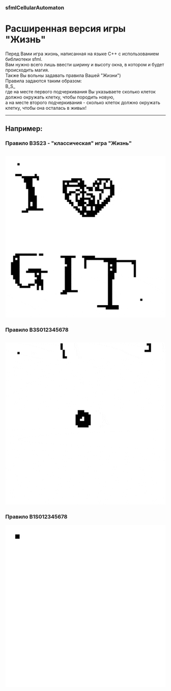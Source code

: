 ### sfmlCellularAutomaton

# Расширенная версия игры "Жизнь"

Перед Вами игра жизнь, написанная на языке C++ с использованием библиотеки sfml.  
Вам нужно всего лишь ввести ширину и высоту окна, в котором и будет происходить магия.  
Также Вы вольны задавать правила Вашей "Жизни")  
Правила задаются таким образом:   
              B_S_  
где на месте первого подчеркивания Вы указываете сколько клеток должно окружать клетку, чтобы породить новую,   
  а на месте второго подчеркивания - сколько клеток должно окружать клетку, чтобы она осталась в живых!  
  
  ***
  
## Например:

### Правило B3S23 - "классическая" игра "Жизнь"
![me](https://github.com/semenovad/sfmlCellularAutomaton/blob/master/sfmlCellularAutomaton/gif/record_000004.gif)
---
### Правило B3S012345678
![me](https://github.com/semenovad/sfmlCellularAutomaton/blob/master/sfmlCellularAutomaton/gif/record_000005.gif)
---
### Правило B1S012345678
![me](https://github.com/semenovad/sfmlCellularAutomaton/blob/master/sfmlCellularAutomaton/gif/record_000006_Trim.gif)
